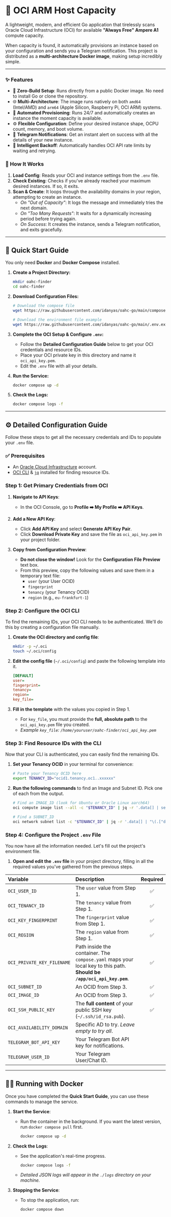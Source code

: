 # 🤖 OCI ARM Host Capacity

A lightweight, modern, and efficient Go application that tirelessly scans Oracle Cloud Infrastructure (OCI) for available **"Always Free" Ampere A1** compute capacity.

When capacity is found, it automatically provisions an instance based on your configuration and sends you a Telegram notification. This project is distributed as a **multi-architecture Docker image**, making setup incredibly simple.

---

### ✨ Features

-   🚀 **Zero-Build Setup**: Runs directly from a public Docker image. No need to install Go or clone the repository.
-   🌐 **Multi-Architecture**: The image runs natively on both `amd64` (Intel/AMD) and `arm64` (Apple Silicon, Raspberry Pi, OCI ARM) systems.
-   🤖 **Automated Provisioning**: Runs 24/7 and automatically creates an instance the moment capacity is available.
-   ⚙️ **Flexible Configuration**: Define your desired instance shape, OCPU count, memory, and boot volume.
-   🔔 **Telegram Notifications**: Get an instant alert on success with all the details of your new instance.
-   🧠 **Intelligent Backoff**: Automatically handles OCI API rate limits by waiting and retrying.

### 🤔 How It Works

1.  **Load Config**: Reads your OCI and instance settings from the `.env` file.
2.  **Check Existing**: Checks if you've already reached your maximum desired instances. If so, it exits.
3.  **Scan & Create**: It loops through the availability domains in your region, attempting to create an instance.
    -   *On "Out of Capacity"*: It logs the message and immediately tries the next domain.
    -   *On "Too Many Requests"*: It waits for a dynamically increasing period before trying again.
    -   *On Success*: It creates the instance, sends a Telegram notification, and exits gracefully.

---

## 🚀 Quick Start Guide

You only need **Docker** and **Docker Compose** installed.

1.  **Create a Project Directory:**
    ```bash
    mkdir oahc-finder
    cd oahc-finder
    ```

2.  **Download Configuration Files:**
    ```bash
    # Download the compose file
    wget https://raw.githubusercontent.com/idanyas/oahc-go/main/compose.yaml
    
    # Download the environment file example
    wget https://raw.githubusercontent.com/idanyas/oahc-go/main/.env.example -O .env
    ```

3.  **Complete the OCI Setup & Configure `.env`:**
    -   Follow the **Detailed Configuration Guide** below to get your OCI credentials and resource IDs.
    -   Place your OCI private key in this directory and name it `oci_api_key.pem`.
    -   Edit the `.env` file with all your details.

4.  **Run the Service:**
    ```bash
    docker compose up -d
    ```

5.  **Check the Logs:**
    ```bash
    docker compose logs -f
    ```

---

## ⚙️ Detailed Configuration Guide

Follow these steps to get all the necessary credentials and IDs to populate your `.env` file.

### ✅ Prerequisites

*   An [Oracle Cloud Infrastructure](https://cloud.oracle.com/) account.
*   [OCI CLI](https://docs.oracle.com/en-us/iaas/Content/API/SDKDocs/cliinstall.htm) & [`jq`](https://stedolan.github.io/jq/download/) installed for finding resource IDs.

### Step 1: Get Primary Credentials from OCI

1.  **Navigate to API Keys**:
    -   In the OCI Console, go to **Profile ➡️ My Profile ➡️ API Keys**.

2.  **Add a New API Key**:
    -   Click **Add API Key** and select **Generate API Key Pair**.
    -   Click **Download Private Key** and save the file as `oci_api_key.pem` in your project folder.

3.  **Copy from Configuration Preview**:
    -   **Do not close the window!** Look for the **Configuration File Preview** text box.
    -   From this preview, copy the following values and save them in a temporary text file:
        -   `user` (your User OCID)
        -   `fingerprint`
        -   `tenancy` (your Tenancy OCID)
        -   `region` (e.g., `eu-frankfurt-1`)

### Step 2: Configure the OCI CLI

To find the remaining IDs, your OCI CLI needs to be authenticated. We'll do this by creating a configuration file manually.

1.  **Create the OCI directory and config file**:
    ```bash
    mkdir -p ~/.oci
    touch ~/.oci/config
    ```

2.  **Edit the config file** (`~/.oci/config`) and paste the following template into it.

    ```ini
    [DEFAULT]
    user=
    fingerprint=
    tenancy=
    region=
    key_file=
    ```

3.  **Fill in the template** with the values you copied in Step 1.
    -   For `key_file`, you must provide the **full, absolute path** to the `oci_api_key.pem` file you created.
    -   *Example `key_file`: `/home/youruser/oahc-finder/oci_api_key.pem`*

### Step 3: Find Resource IDs with the CLI

Now that your CLI is authenticated, you can easily find the remaining IDs.

1.  **Set your Tenancy OCID** in your terminal for convenience:
    ```bash
    # Paste your Tenancy OCID here
    export TENANCY_ID="ocid1.tenancy.oc1..xxxxxx"
    ```

2.  **Run the following commands** to find an Image and Subnet ID. Pick one of each from the output.

    ```bash
    # Find an IMAGE_ID (look for Ubuntu or Oracle Linux aarch64)
    oci compute image list --all -c "$TENANCY_ID" | jq -r '.data[] | select(.["operating-system"] != "Windows") | select(.["display-name"] | contains("aarch64")) | "\(.["display-name"]): \(.id)"'

    # Find a SUBNET_ID
    oci network subnet list -c "$TENANCY_ID" | jq -r '.data[] | "\(.["display-name"]): \(.id)"'
    ```

### Step 4: Configure the Project `.env` File

You now have all the information needed. Let's fill out the project's environment file.

1.  **Open and edit the `.env` file** in your project directory, filling in all the required values you've gathered from the previous steps.

| Variable | Description | Required |
| :--- | :--- | :---: |
| `OCI_USER_ID` | The `user` value from Step 1. | ✅ |
| `OCI_TENANCY_ID` | The `tenancy` value from Step 1. | ✅ |
| `OCI_KEY_FINGERPRINT`| The `fingerprint` value from Step 1. | ✅ |
| `OCI_REGION` | The `region` value from Step 1. | ✅ |
| `OCI_PRIVATE_KEY_FILENAME`| Path inside the container. The `compose.yaml` maps your local key to this path. **Should be `/app/oci_api_key.pem`**. | ✅ |
| `OCI_SUBNET_ID` | An OCID from Step 3. | ✅ |
| `OCI_IMAGE_ID` | An OCID from Step 3. | ✅ |
| `OCI_SSH_PUBLIC_KEY`| The **full content** of your public SSH key (`~/.ssh/id_rsa.pub`). | ✅ |
| `OCI_AVAILABILITY_DOMAIN` | Specific AD to try. *Leave empty to try all*. | |
| `TELEGRAM_BOT_API_KEY` | Your Telegram Bot API key for notifications. | |
| `TELEGRAM_USER_ID` | Your Telegram User/Chat ID. | |

---

## 🏃‍♂️ Running with Docker

Once you have completed the **Quick Start Guide**, you can use these commands to manage the service.

1.  **Start the Service**:
    -   Run the container in the background. If you want the latest version, run `docker compose pull` first.
        ```bash
        docker compose up -d
        ```

2.  **Check the Logs**:
    -   See the application's real-time progress.
        ```bash
        docker compose logs -f
        ```
    -   *Detailed JSON logs will appear in the `./logs` directory on your machine.*

3.  **Stopping the Service**:
    -   To stop the application, run:
        ```bash
        docker compose down
        ```